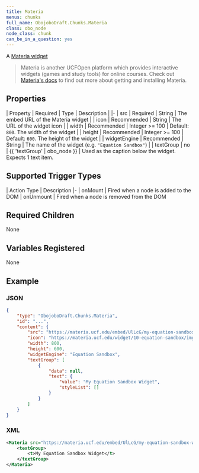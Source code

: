 ```yaml
---
title: Materia
menus: chunks
full_name: ObojoboDraft.Chunks.Materia
class: obo_node
node_class: chunk
can_be_in_a_question: yes
---
```


A [Materia widget](https://materia.ucf.edu/)

> Materia is another UCFOpen platform which provides interactive widgets (games and study tools) for online courses. Check out [Materia's docs](https://ucfopen.github.io/Materia-Docs/) to find out more about getting and installing Materia.

## Properties

| Property | Required | Type | Description |
|-
| src | Required | String | The embed URL of the Materia widget |
| icon | Recommended | String | The URL of the widget icon |
| width | Recommended | Integer >= 100 | Default: `800`. The width of the widget |
| height | Recommended | Integer >= 100 | Default: `600`. The height of the widget |
| widgetEngine | Recommended | String | The name of the widget (e.g. `"Equation Sandbox"`) |
| textGroup | no | {{ 'textGroup' | obo_node }} | Used as the caption below the widget. Expects 1 text item.

## Supported Trigger Types

| Action Type | Description
|-
| onMount | Fired when a node is added to the DOM
| onUnmount | Fired when a node is removed from the DOM

## Required Children

None

## Variables Registered

None

## Example

### JSON

```json
{
	"type": "ObojoboDraft.Chunks.Materia",
	"id": "...",
	"content": {
		"src": "https://materia.ucf.edu/embed/UlLcG/my-equation-sandbox-widget",
		"icon": "https://materia.ucf.edu/widget/10-equation-sandbox/img/icon-92@2x.png",
		"width": 800,
		"height": 600,
		"widgetEngine": "Equation Sandbox",
		"textGroup": [
			{
				"data": null,
				"text": {
					"value": "My Equation Sandbox Widget",
					"styleList": []
				}
			}
		]
	}
}
```

### XML

```xml
<Materia src="https://materia.ucf.edu/embed/UlLcG/my-equation-sandbox-widget" icon="https://materia.ucf.edu/widget/10-equation-sandbox/img/icon-92@2x.png" width="800" height="600" widgetEngine="Equation Sandbox">
	<textGroup>
		<t>My Equation Sandbox Widget</t>
	</textGroup>
</Materia>
```
